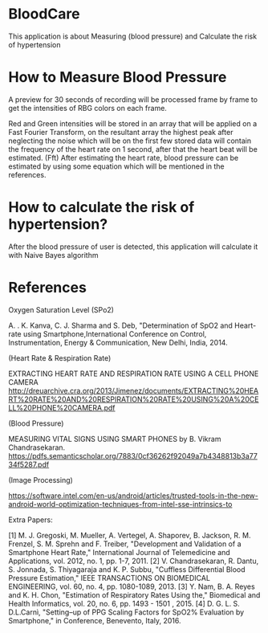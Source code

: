 # BloodCare
This application is about Measuring (blood pressure) and Calculate the risk of hypertension

# How to Measure Blood Pressure
A preview for 30 seconds of recording will be processed frame by frame to get the intensities of RBG colors on each frame.

Red and Green intensities will be stored in an array that will be applied on a Fast Fourier Transform, on the resultant array the highest peak after neglecting the noise which will be on the first few stored data will contain the frequency of the heart rate on 1 second, after that the heart beat will be estimated. (Fft)
After estimating the heart rate, blood pressure can be estimated by using some equation which will be mentioned in the references.

# How to calculate the risk of hypertension?
After the blood pressure of user is detected, this application will calculate it with Naive Bayes algorithm

# References 
Oxygen Saturation Level (SPo2)

A. . K. Kanva, C. J. Sharma and S. Deb, "Determination of SpO2 and Heart-rate using Smartphone,International Conference on Control, Instrumentation, Energy & Communication, New Delhi, India, 2014.

(Heart Rate & Respiration Rate)

EXTRACTING HEART RATE AND RESPIRATION RATE USING A CELL PHONE CAMERA http://dreuarchive.cra.org/2013/Jimenez/documents/EXTRACTING%20HEART%20RATE%20AND%20RESPIRATION%20RATE%20USING%20A%20CELL%20PHONE%20CAMERA.pdf

(Blood Pressure)

MEASURING VITAL SIGNS USING SMART PHONES by B. Vikram Chandrasekaran. https://pdfs.semanticscholar.org/7883/0cf36262f92049a7b4348813b3a7734f5287.pdf

(Image Processing)

https://software.intel.com/en-us/android/articles/trusted-tools-in-the-new-android-world-optimization-techniques-from-intel-sse-intrinsics-to

Extra Papers:

[1] M. J. Gregoski, M. Mueller, A. Vertegel, A. Shaporev, B. Jackson, R. M. Frenzel, S. M. Sprehn and F. Treiber, "Development and Validation of a Smartphone Heart Rate," International Journal of Telemedicine and Applications, vol. 2012, no. 1, pp. 1-7, 2011.
[2] V. Chandrasekaran, R. Dantu, S. Jonnada, S. Thiyagaraja and K. P. Subbu, "Cuffless Differential Blood Pressure Estimation," IEEE TRANSACTIONS ON BIOMEDICAL ENGINEERING, vol. 60, no. 4, pp. 1080-1089, 2013.
[3] Y. Nam, B. A. Reyes and K. H. Chon, "Estimation of Respiratory Rates Using the," Biomedical and Health Informatics, vol. 20, no. 6, pp. 1493 - 1501 , 2015.
[4] D. G. L. S. D.L.Carnì, "Setting–up of PPG Scaling Factors for SpO2% Evaluation by Smartphone," in Conference, Benevento, Italy, 2016.
